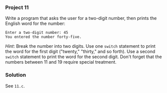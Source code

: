 ### Project 11

Write a program that asks the user for a two-digit number, then prints the
English word for the number:

```
Enter a two-digit number: 45
You entered the number forty-five.
```

_Hint_: Break the number into two digits. Use one `switch` statement to print
the word for the first digit ("twenty," "thirty," and so forth). Use a second
`switch` statement to print the word for the second digit. Don't forget that the
numbers between 11 and 19 require special treatment.

### Solution

See `11.c`.
